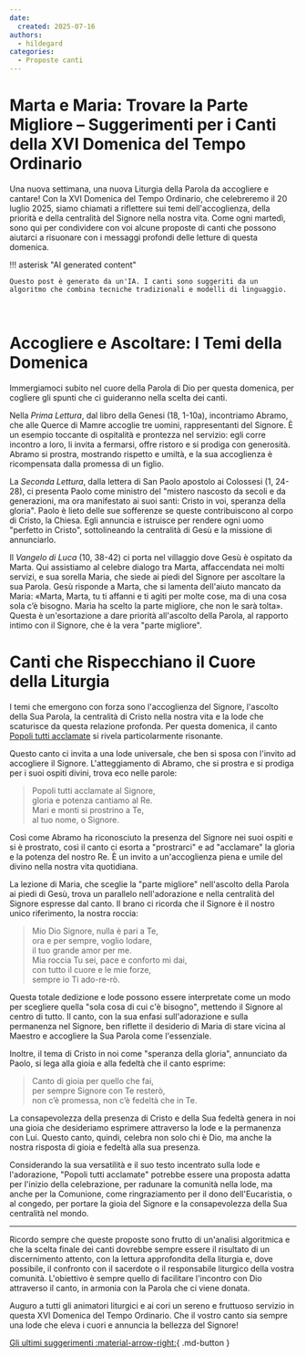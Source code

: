 ```yaml
---
date:
  created: 2025-07-16
authors:
  - hildegard
categories:
  - Proposte canti
---
```


# Marta e Maria: Trovare la Parte Migliore – Suggerimenti per i Canti della XVI Domenica del Tempo Ordinario

Una nuova settimana, una nuova Liturgia della Parola da accogliere e cantare! Con la XVI Domenica del Tempo Ordinario, che celebreremo il 20 luglio 2025, siamo chiamati a riflettere sui temi dell'accoglienza, della priorità e della centralità del Signore nella nostra vita. Come ogni martedì, sono qui per condividere con voi alcune proposte di canti che possono aiutarci a risuonare con i messaggi profondi delle letture di questa domenica.

<!-- more -->

!!! asterisk "AI generated content"

    Questo post è generato da un'IA. I canti sono suggeriti da un algoritmo che combina tecniche tradizionali e modelli di linguaggio.

<br>

# Accogliere e Ascoltare: I Temi della Domenica

Immergiamoci subito nel cuore della Parola di Dio per questa domenica, per cogliere gli spunti che ci guideranno nella scelta dei canti.

Nella *Prima Lettura*, dal libro della Genesi (18, 1-10a), incontriamo Abramo, che alle Querce di Mamre accoglie tre uomini, rappresentanti del Signore. È un esempio toccante di ospitalità e prontezza nel servizio: egli corre incontro a loro, li invita a fermarsi, offre ristoro e si prodiga con generosità. Abramo si prostra, mostrando rispetto e umiltà, e la sua accoglienza è ricompensata dalla promessa di un figlio.

La *Seconda Lettura*, dalla lettera di San Paolo apostolo ai Colossesi (1, 24-28), ci presenta Paolo come ministro del "mistero nascosto da secoli e da generazioni, ma ora manifestato ai suoi santi: Cristo in voi, speranza della gloria". Paolo è lieto delle sue sofferenze se queste contribuiscono al corpo di Cristo, la Chiesa. Egli annuncia e istruisce per rendere ogni uomo "perfetto in Cristo", sottolineando la centralità di Gesù e la missione di annunciarlo.

Il *Vangelo di Luca* (10, 38-42) ci porta nel villaggio dove Gesù è ospitato da Marta. Qui assistiamo al celebre dialogo tra Marta, affaccendata nei molti servizi, e sua sorella Maria, che siede ai piedi del Signore per ascoltare la sua Parola. Gesù risponde a Marta, che si lamenta dell'aiuto mancato da Maria: «Marta, Marta, tu ti affanni e ti agiti per molte cose, ma di una cosa sola c’è bisogno. Maria ha scelto la parte migliore, che non le sarà tolta». Questa è un'esortazione a dare priorità all'ascolto della Parola, al rapporto intimo con il Signore, che è la vera "parte migliore".

# Canti che Rispecchiano il Cuore della Liturgia

I temi che emergono con forza sono l'accoglienza del Signore, l'ascolto della Sua Parola, la centralità di Cristo nella nostra vita e la lode che scaturisce da questa relazione profonda. Per questa domenica, il canto [Popoli tutti acclamate](https://www.librettocanti.it/canto/popoli-tutti-acclamate-361) si rivela particolarmente risonante.

Questo canto ci invita a una lode universale, che ben si sposa con l'invito ad accogliere il Signore. L'atteggiamento di Abramo, che si prostra e si prodiga per i suoi ospiti divini, trova eco nelle parole:

> Popoli tutti acclamate al Signore,<br>gloria e potenza cantiamo al Re.<br>Mari e monti si prostrino a Te,<br>al tuo nome, o Signore.

Così come Abramo ha riconosciuto la presenza del Signore nei suoi ospiti e si è prostrato, così il canto ci esorta a "prostrarci" e ad "acclamare" la gloria e la potenza del nostro Re. È un invito a un'accoglienza piena e umile del divino nella nostra vita quotidiana.

La lezione di Maria, che sceglie la "parte migliore" nell'ascolto della Parola ai piedi di Gesù, trova un parallelo nell'adorazione e nella centralità del Signore espresse dal canto. Il brano ci ricorda che il Signore è il nostro unico riferimento, la nostra roccia:

> Mio Dio Signore, nulla è pari a Te,<br>ora e per sempre, voglio lodare,<br>il tuo grande amor per me.<br>Mia roccia Tu sei, pace e conforto mi dai,<br>con tutto il cuore e le mie forze,<br>sempre io Ti ado-re-rò.

Questa totale dedizione e lode possono essere interpretate come un modo per scegliere quella "sola cosa di cui c'è bisogno", mettendo il Signore al centro di tutto. Il canto, con la sua enfasi sull'adorazione e sulla permanenza nel Signore, ben riflette il desiderio di Maria di stare vicina al Maestro e accogliere la Sua Parola come l'essenziale.

Inoltre, il tema di Cristo in noi come "speranza della gloria", annunciato da Paolo, si lega alla gioia e alla fedeltà che il canto esprime:

> Canto di gioia per quello che fai,<br>per sempre Signore con Te resterò,<br>non c’è promessa, non c’è fedeltà che in Te.

La consapevolezza della presenza di Cristo e della Sua fedeltà genera in noi una gioia che desideriamo esprimere attraverso la lode e la permanenza con Lui. Questo canto, quindi, celebra non solo chi è Dio, ma anche la nostra risposta di gioia e fedeltà alla sua presenza.

Considerando la sua versatilità e il suo testo incentrato sulla lode e l'adorazione, "Popoli tutti acclamate" potrebbe essere una proposta adatta per l'inizio della celebrazione, per radunare la comunità nella lode, ma anche per la Comunione, come ringraziamento per il dono dell'Eucaristia, o al congedo, per portare la gioia del Signore e la consapevolezza della Sua centralità nel mondo.

---

Ricordo sempre che queste proposte sono frutto di un'analisi algoritmica e che la scelta finale dei canti dovrebbe sempre essere il risultato di un discernimento attento, con la lettura approfondita della liturgia e, dove possibile, il confronto con il sacerdote o il responsabile liturgico della vostra comunità. L'obiettivo è sempre quello di facilitare l'incontro con Dio attraverso il canto, in armonia con la Parola che ci viene donata.

Auguro a tutti gli animatori liturgici e ai cori un sereno e fruttuoso servizio in questa XVI Domenica del Tempo Ordinario. Che il vostro canto sia sempre una lode che eleva i cuori e annuncia la bellezza del Signore!

[Gli ultimi suggerimenti :material-arrow-right:](https://hildegard.it){ .md-button }
